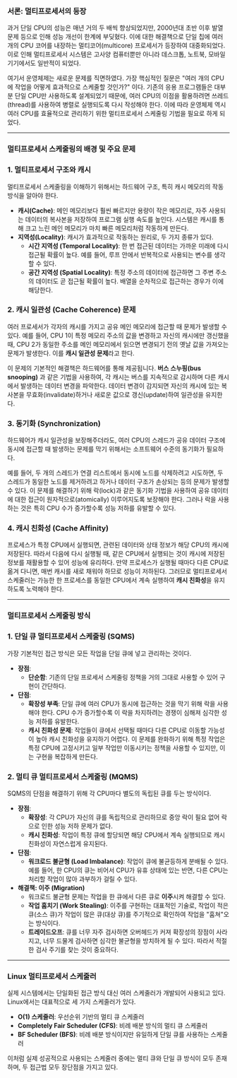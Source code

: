 ### 서론: 멀티프로세서의 등장

과거 단일 CPU의 성능은 매년 거의 두 배씩 향상되었지만, 2000년대 초반 이후 발열 문제 등으로 인해 성능 개선이 한계에 부딪혔다. 이에 대한 해결책으로 단일 칩에 여러 개의 CPU 코어를 내장하는 멀티코어(multicore) 프로세서가 등장하여 대중화되었다. 이로 인해 멀티프로세서 시스템은 고사양 컴퓨터뿐만 아니라 데스크톱, 노트북, 모바일 기기에서도 일반적이 되었다.

여기서 운영체제는 새로운 문제를 직면하였다. 가장 핵심적인 질문은 "여러 개의 CPU에 작업을 어떻게 효과적으로 스케줄할 것인가?" 이다. 기존의 응용 프로그램들은 대부분 단일 CPU만 사용하도록 설계되었기 때문에, 여러 CPU의 이점을 활용하려면 쓰레드(thread)를 사용하여 병렬로 실행되도록 다시 작성해야 한다. 이에 따라 운영체제 역시 여러 CPU를 효율적으로 관리하기 위한 멀티프로세서 스케줄링 기법을 필요로 하게 되었다.

---

### 멀티프로세서 스케줄링의 배경 및 주요 문제

### 1. 멀티프로세서 구조와 캐시

멀티프로세서 스케줄링을 이해하기 위해서는 하드웨어 구조, 특히 캐시 메모리의 작동 방식을 알아야 한다.

- **캐시(Cache)**: 메인 메모리보다 훨씬 빠르지만 용량이 작은 메모리로, 자주 사용되는 데이터의 복사본을 저장하여 프로그램 실행 속도를 높인다. 시스템은 캐시를 통해 크고 느린 메인 메모리가 마치 빠른 메모리처럼 작동하게 만든다.
- **지역성(Locality)**: 캐시가 효과적으로 작동하는 원리로, 두 가지 종류가 있다.
    - **시간 지역성 (Temporal Locality)**: 한 번 접근된 데이터는 가까운 미래에 다시 접근될 확률이 높다. 예를 들어, 루프 안에서 반복적으로 사용되는 변수를 생각할 수 있다.
    - **공간 지역성 (Spatial Locality)**: 특정 주소의 데이터에 접근하면 그 주변 주소의 데이터도 곧 접근될 확률이 높다. 배열을 순차적으로 접근하는 경우가 이에 해당한다.

### 2. 캐시 일관성 (Cache Coherence) 문제

여러 프로세서가 각자의 캐시를 가지고 공유 메인 메모리에 접근할 때 문제가 발생할 수 있다. 예를 들어, CPU 1이 특정 메모리 주소의 값을 변경하고 자신의 캐시에만 갱신했을 때, CPU 2가 동일한 주소를 메인 메모리에서 읽으면 변경되기 전의 옛날 값을 가져오는 문제가 발생한다. 이를 **캐시 일관성 문제**라고 한다.

이 문제의 기본적인 해결책은 하드웨어를 통해 제공됩니다. **버스 스누핑(bus snooping)** 과 같은 기법을 사용하여, 각 캐시는 버스를 지속적으로 감시하며 다른 캐시에서 발생하는 데이터 변경을 파악한다. 데이터 변경이 감지되면 자신의 캐시에 있는 복사본을 무효화(invalidate)하거나 새로운 값으로 갱신(update)하여 일관성을 유지한다.

### 3. 동기화 (Synchronization)

하드웨어가 캐시 일관성을 보장해주더라도, 여러 CPU의 스레드가 공유 데이터 구조에 동시에 접근할 때 발생하는 문제를 막기 위해서는 소프트웨어 수준의 동기화가 필요하다.

예를 들어, 두 개의 스레드가 연결 리스트에서 동시에 노드를 삭제하려고 시도하면, 두 스레드가 동일한 노드를 제거하려고 하거나 데이터 구조가 손상되는 등의 문제가 발생할 수 있다. 이 문제를 해결하기 위해 락(lock)과 같은 동기화 기법을 사용하여 공유 데이터에 대한 접근이 원자적으로(atomically) 이루어지도록 보장해야 한다. 그러나 락을 사용하는 것은 특히 CPU 수가 증가할수록 성능 저하를 유발할 수 있다.

### 4. 캐시 친화성 (Cache Affinity)

프로세스가 특정 CPU에서 실행되면, 관련된 데이터와 상태 정보가 해당 CPU의 캐시에 저장된다. 따라서 다음에 다시 실행될 때, 같은 CPU에서 실행되는 것이 캐시에 저장된 정보를 재활용할 수 있어 성능에 유리하다. 만약 프로세스가 실행될 때마다 다른 CPU로 옮겨 다니면, 매번 캐시를 새로 채워야 하므로 성능이 저하된다. 그러므로 멀티프로세서 스케줄러는 가능한 한 프로세스를 동일한 CPU에서 계속 실행하여 **캐시 친화성**을 유지하도록 노력해야 한다.

---

### 멀티프로세서 스케줄링 방식

### 1. 단일 큐 멀티프로세서 스케줄링 (SQMS)

가장 기본적인 접근 방식은 모든 작업을 단일 큐에 넣고 관리하는 것이다.

- **장점**:
    - **단순함**: 기존의 단일 프로세서 스케줄링 정책을 거의 그대로 사용할 수 있어 구현이 간단하다.
- **단점**:
    - **확장성 부족**: 단일 큐에 여러 CPU가 동시에 접근하는 것을 막기 위해 락을 사용해야 한다. CPU 수가 증가할수록 이 락을 차지하려는 경쟁이 심해져 심각한 성능 저하를 유발한다.
    - **캐시 친화성 문제**: 작업들이 큐에서 선택될 때마다 다른 CPU로 이동할 가능성이 높아 캐시 친화성을 유지하기 어렵다. 이 문제를 완화하기 위해 특정 작업은 특정 CPU에 고정시키고 일부 작업만 이동시키는 정책을 사용할 수 있지만, 이는 구현을 복잡하게 만든다.

### 2. 멀티 큐 멀티프로세서 스케줄링 (MQMS)

SQMS의 단점을 해결하기 위해 각 CPU마다 별도의 독립된 큐를 두는 방식이다.

- **장점**:
    - **확장성**: 각 CPU가 자신의 큐를 독립적으로 관리하므로 중앙 락이 필요 없어 락으로 인한 성능 저하 문제가 없다.
    - **캐시 친화성**: 작업이 특정 큐에 할당되면 해당 CPU에서 계속 실행되므로 캐시 친화성이 자연스럽게 유지된다.
- **단점**:
    - **워크로드 불균형 (Load Imbalance)**: 작업이 큐에 불균등하게 분배될 수 있다. 예를 들어, 한 CPU의 큐는 비어서 CPU가 유휴 상태에 있는 반면, 다른 CPU는 처리할 작업이 많아 과부하가 걸릴 수 있다.
- **해결책: 이주 (Migration)**
    - 워크로드 불균형 문제는 작업을 한 큐에서 다른 큐로 **이주**시켜 해결할 수 있다.
    - **작업 훔치기 (Work Stealing)**: 이주를 구현하는 대표적인 기술로, 작업이 적은 큐(소스 큐)가 작업이 많은 큐(대상 큐)를 주기적으로 확인하여 작업을 "훔쳐"오는 방식이다.
    - **트레이드오프**: 큐를 너무 자주 검사하면 오버헤드가 커져 확장성의 장점이 사라지고, 너무 드물게 검사하면 심각한 불균형을 방치하게 될 수 있다. 따라서 적절한 검사 주기를 찾는 것이 중요하다.

---

### Linux 멀티프로세서 스케줄러

실제 시스템에서는 단일화된 접근 방식 대신 여러 스케줄러가 개발되어 사용되고 있다. Linux에서는 대표적으로 세 가지 스케줄러가 있다.

- **O(1) 스케줄러**: 우선순위 기반의 멀티 큐 스케줄러
- **Completely Fair Scheduler (CFS)**: 비례 배분 방식의 멀티 큐 스케줄러
- **BF Scheduler (BFS)**: 비례 배분 방식이지만 유일하게 단일 큐를 사용하는 스케줄러

이처럼 실제 성공적으로 사용되는 스케줄러 중에는 멀티 큐와 단일 큐 방식이 모두 존재하며, 두 접근법 모두 장단점을 가지고 있다.